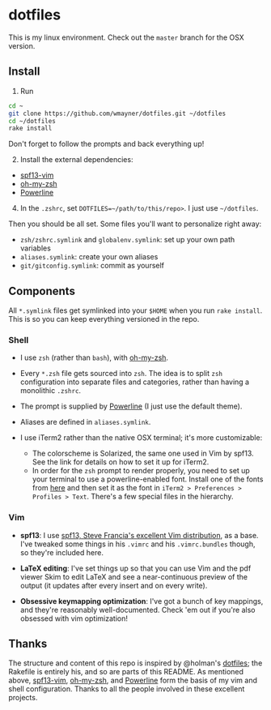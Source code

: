 dotfiles
========

This is my linux environment. Check out the `master` branch for the OSX version.


Install
-------

1. Run

  ```sh
  cd ~
  git clone https://github.com/wmayner/dotfiles.git ~/dotfiles
  cd ~/dotfiles
  rake install
  ```

  Don't forget to follow the prompts and back everything up!

2. Install the external dependencies:
  * [spf13-vim][1]
  * [oh-my-zsh][2]
  * [Powerline][4]

4. In the `.zshrc`, set `DOTFILES=~/path/to/this/repo>`. I just use `~/dotfiles`.

Then you should be all set. Some files you'll want to personalize right away:

- `zsh/zshrc.symlink` and `globalenv.symlink`: set up your own path variables
- `aliases.symlink`: create your own aliases
- `git/gitconfig.symlink`: commit as yourself


Components
----------

All `*.symlink` files get symlinked into your `$HOME` when you run `rake
install`. This is so you can keep everything versioned in the repo.

### Shell ###

* I use `zsh` (rather than `bash`), with [oh-my-zsh][2].

* Every `*.zsh` file gets sourced into `zsh`. The idea is to split `zsh`
  configuration into separate files and categories, rather than having a
  monolithic `.zshrc`.

* The prompt is supplied by [Powerline][4] (I just use the default theme).

* Aliases are defined in `aliases.symlink`.

* I use iTerm2 rather than the native OSX terminal; it's more customizable:

  - The colorscheme is Solarized, the same one used in Vim by spf13. See the
    link for details on how to set it up for iTerm2.
  - In order for the `zsh` prompt to render properly, you need to set up your
    terminal to use a powerline-enabled font. Install one of the fonts from
    [here](https://github.com/Lokaltog/powerline-fonts) and then set it as the
    font in `iTerm2 > Preferences > Profiles > Text`.
    There's a few special files in the hierarchy.

### Vim ###

- **spf13**:
  I use [spf13, Steve Francia's excellent Vim distribution][1], as a base. I've
  tweaked some things in his `.vimrc` and his `.vimrc.bundles` though, so
  they're included here.

- **LaTeX editing**:
  I've set things up so that you can use Vim and the pdf viewer Skim to edit
  LaTeX and see a near-continuous preview of the output (it updates after every
  insert and on every write).

- **Obsessive keymapping optimization**:
  I've got a bunch of key mappings, and they're reasonably well-documented.
  Check 'em out if you're also obsessed with vim optimization!


Thanks
------

The structure and content of this repo is inspired by @holman's [dotfiles][3];
the Rakefile is entirely his, and so are parts of this README. As mentioned
above, [spf13-vim][1], [oh-my-zsh][2], and [Powerline][4] form the basis of my
vim and shell configuration. Thanks to all the people involved in these
excellent projects.

[1]: https://github.com/spf13/spf13-vim "spf13-vim"
[2]: https://github.com/robbyrussell/oh-my-zsh "oh-my-zsh"
[3]: https://github.com/holman/dotfiles "holman/dotfiles"
[4]: https://github.com/powerline/powerline "powerline"

